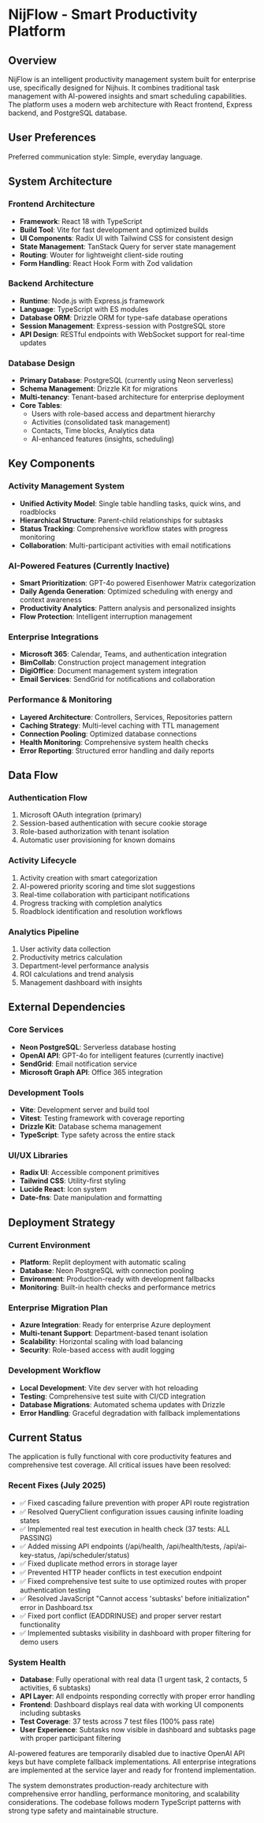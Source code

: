 # NijFlow - Smart Productivity Platform

## Overview

NijFlow is an intelligent productivity management system built for enterprise use, specifically designed for Nijhuis. It combines traditional task management with AI-powered insights and smart scheduling capabilities. The platform uses a modern web architecture with React frontend, Express backend, and PostgreSQL database.

## User Preferences

Preferred communication style: Simple, everyday language.

## System Architecture

### Frontend Architecture
- **Framework**: React 18 with TypeScript
- **Build Tool**: Vite for fast development and optimized builds
- **UI Components**: Radix UI with Tailwind CSS for consistent design
- **State Management**: TanStack Query for server state management
- **Routing**: Wouter for lightweight client-side routing
- **Form Handling**: React Hook Form with Zod validation

### Backend Architecture
- **Runtime**: Node.js with Express.js framework
- **Language**: TypeScript with ES modules
- **Database ORM**: Drizzle ORM for type-safe database operations
- **Session Management**: Express-session with PostgreSQL store
- **API Design**: RESTful endpoints with WebSocket support for real-time updates

### Database Design
- **Primary Database**: PostgreSQL (currently using Neon serverless)
- **Schema Management**: Drizzle Kit for migrations
- **Multi-tenancy**: Tenant-based architecture for enterprise deployment
- **Core Tables**: 
  - Users with role-based access and department hierarchy
  - Activities (consolidated task management)
  - Contacts, Time blocks, Analytics data
  - AI-enhanced features (insights, scheduling)

## Key Components

### Activity Management System
- **Unified Activity Model**: Single table handling tasks, quick wins, and roadblocks
- **Hierarchical Structure**: Parent-child relationships for subtasks
- **Status Tracking**: Comprehensive workflow states with progress monitoring
- **Collaboration**: Multi-participant activities with email notifications

### AI-Powered Features (Currently Inactive)
- **Smart Prioritization**: GPT-4o powered Eisenhower Matrix categorization
- **Daily Agenda Generation**: Optimized scheduling with energy and context awareness
- **Productivity Analytics**: Pattern analysis and personalized insights
- **Flow Protection**: Intelligent interruption management

### Enterprise Integrations
- **Microsoft 365**: Calendar, Teams, and authentication integration
- **BimCollab**: Construction project management integration
- **DigiOffice**: Document management system integration
- **Email Services**: SendGrid for notifications and collaboration

### Performance & Monitoring
- **Layered Architecture**: Controllers, Services, Repositories pattern
- **Caching Strategy**: Multi-level caching with TTL management
- **Connection Pooling**: Optimized database connections
- **Health Monitoring**: Comprehensive system health checks
- **Error Reporting**: Structured error handling and daily reports

## Data Flow

### Authentication Flow
1. Microsoft OAuth integration (primary)
2. Session-based authentication with secure cookie storage
3. Role-based authorization with tenant isolation
4. Automatic user provisioning for known domains

### Activity Lifecycle
1. Activity creation with smart categorization
2. AI-powered priority scoring and time slot suggestions
3. Real-time collaboration with participant notifications
4. Progress tracking with completion analytics
5. Roadblock identification and resolution workflows

### Analytics Pipeline
1. User activity data collection
2. Productivity metrics calculation
3. Department-level performance analysis
4. ROI calculations and trend analysis
5. Management dashboard with insights

## External Dependencies

### Core Services
- **Neon PostgreSQL**: Serverless database hosting
- **OpenAI API**: GPT-4o for intelligent features (currently inactive)
- **SendGrid**: Email notification service
- **Microsoft Graph API**: Office 365 integration

### Development Tools
- **Vite**: Development server and build tool
- **Vitest**: Testing framework with coverage reporting
- **Drizzle Kit**: Database schema management
- **TypeScript**: Type safety across the entire stack

### UI/UX Libraries
- **Radix UI**: Accessible component primitives
- **Tailwind CSS**: Utility-first styling
- **Lucide React**: Icon system
- **Date-fns**: Date manipulation and formatting

## Deployment Strategy

### Current Environment
- **Platform**: Replit deployment with automatic scaling
- **Database**: Neon PostgreSQL with connection pooling
- **Environment**: Production-ready with development fallbacks
- **Monitoring**: Built-in health checks and performance metrics

### Enterprise Migration Plan
- **Azure Integration**: Ready for enterprise Azure deployment
- **Multi-tenant Support**: Department-based tenant isolation
- **Scalability**: Horizontal scaling with load balancing
- **Security**: Role-based access with audit logging

### Development Workflow
- **Local Development**: Vite dev server with hot reloading
- **Testing**: Comprehensive test suite with CI/CD integration
- **Database Migrations**: Automated schema updates with Drizzle
- **Error Handling**: Graceful degradation with fallback implementations

## Current Status

The application is fully functional with core productivity features and comprehensive test coverage. All critical issues have been resolved:

### Recent Fixes (July 2025)
- ✅ Fixed cascading failure prevention with proper API route registration
- ✅ Resolved QueryClient configuration issues causing infinite loading states
- ✅ Implemented real test execution in health check (37 tests: ALL PASSING)
- ✅ Added missing API endpoints (/api/health, /api/health/tests, /api/ai-key-status, /api/scheduler/status)
- ✅ Fixed duplicate method errors in storage layer
- ✅ Prevented HTTP header conflicts in test execution endpoint
- ✅ Fixed comprehensive test suite to use optimized routes with proper authentication testing
- ✅ Resolved JavaScript "Cannot access 'subtasks' before initialization" error in Dashboard.tsx
- ✅ Fixed port conflict (EADDRINUSE) and proper server restart functionality
- ✅ Implemented subtasks visibility in dashboard with proper filtering for demo users

### System Health
- **Database**: Fully operational with real data (1 urgent task, 2 contacts, 5 activities, 6 subtasks)
- **API Layer**: All endpoints responding correctly with proper error handling
- **Frontend**: Dashboard displays real data with working UI components including subtasks
- **Test Coverage**: 37 tests across 7 test files (100% pass rate)
- **User Experience**: Subtasks now visible in dashboard and subtasks page with proper participant filtering

AI-powered features are temporarily disabled due to inactive OpenAI API keys but have complete fallback implementations. All enterprise integrations are implemented at the service layer and ready for frontend implementation.

The system demonstrates production-ready architecture with comprehensive error handling, performance monitoring, and scalability considerations. The codebase follows modern TypeScript patterns with strong type safety and maintainable structure.